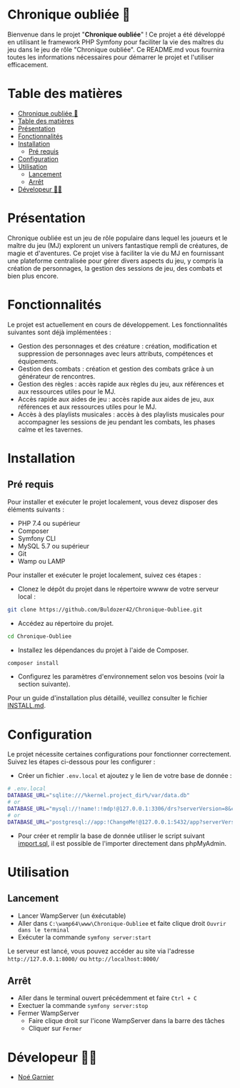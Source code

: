 # Chronique oubliée 📖

Bienvenue dans le projet "**Chronique oubliée**" ! Ce projet a été développé en utilisant le framework PHP Symfony pour faciliter la vie des maîtres du jeu dans le jeu de rôle "Chronique oubliée". Ce README.md vous fournira toutes les informations nécessaires pour démarrer le projet et l'utiliser efficacement.

# Table des matières 
- [Chronique oubliée 📖](#chronique-oubliée-)
- [Table des matières](#table-des-matières)
- [Présentation](#présentation)
- [Fonctionnalités](#fonctionnalités)
- [Installation](#installation)
  - [Pré requis](#pré-requis)
- [Configuration](#configuration)
- [Utilisation](#utilisation)
  - [Lancement](#lancement)
  - [Arrêt](#arrêt)
- [Dévelopeur 🧑‍💻](#dévelopeur-)

# Présentation
Chronique oubliée est un jeu de rôle populaire dans lequel les joueurs et le maître du jeu (MJ) explorent un univers fantastique rempli de créatures, de magie et d'aventures. 
Ce projet vise à faciliter la vie du MJ en fournissant une plateforme centralisée pour gérer divers aspects du jeu, y compris la création de personnages, 
la gestion des sessions de jeu, des combats et bien plus encore.

# Fonctionnalités
Le projet est actuellement en cours de développement. Les fonctionnalités suivantes sont déjà implémentées :
  * Gestion des personnages et des créature : création, modification et suppression de personnages avec leurs attributs, compétences et équipements.
  * Gestion des combats : création et gestion des combats grâce à un générateur de rencontres.
  * Gestion des règles : accès rapide aux règles du jeu, aux références et aux ressources utiles pour le MJ.
  * Accès rapide aux aides de jeu : accès rapide aux aides de jeu, aux références et aux ressources utiles pour le MJ.
  * Accès à des playlists musicales : accès à des playlists musicales pour accompagner les sessions de jeu pendant les combats, les phases calme et les tavernes.
# Installation

## Pré requis
Pour installer et exécuter le projet localement, vous devez disposer des éléments suivants :
  * PHP 7.4 ou supérieur
  * Composer
  * Symfony CLI
  * MySQL 5.7 ou supérieur
  * Git
  * Wamp ou LAMP

Pour installer et exécuter le projet localement, suivez ces étapes :
  * Clonez le dépôt du projet dans le répertoire wwww de votre serveur local :
```bash
git clone https://github.com/Buldozer42/Chronique-Oubliee.git
```
  * Accédez au répertoire du projet.

````bash
cd Chronique-Oubliee
````

  * Installez les dépendances du projet à l'aide de Composer.
```bash
composer install
```
  * Configurez les paramètres d'environnement selon vos besoins (voir la section suivante).

Pour un guide d'installation plus détaillé, veuillez consulter le fichier [INSTALL.md](INSTALL.md).

# Configuration
Le projet nécessite certaines configurations pour fonctionner correctement. Suivez les étapes ci-dessous pour les configurer :
 * Créer un fichier `.env.local` et ajoutez y le lien de votre base de donnée :
```bash
# .env.local
DATABASE_URL="sqlite:///%kernel.project_dir%/var/data.db"
# or
DATABASE_URL="mysql://!name!:!mdp!@127.0.0.1:3306/drs?serverVersion=8&charset=utf8mb4"
# or
DATABASE_URL="postgresql://app:!ChangeMe!@127.0.0.1:5432/app?serverVersion=15&charset=utf8"
```
 * Pour créer et remplir la base de donnée utiliser le script suivant [import.sql](import.sql), il est possible de l'importer directement dans phpMyAdmin.

# Utilisation
## Lancement
* Lancer WampServer (un éxécutable)
* Aller dans `C:\wamp64\www\Chronique-Oubliee` et faite clique droit `Ouvrir dans le terminal`
* Exécuter la commande `symfony server:start`

Le serveur est lancé, vous pouvez accéder au site via l'adresse `http://127.0.0.1:8000/` ou `http://localhost:8000/`

## Arrêt
* Aller dans le terminal ouvert précédemment et faire `Ctrl + C`
* Exectuer la commande `symfony server:stop`
* Fermer WampServer
    * Faire clique droit sur l'icone WampServer dans la barre des tâches
    * Cliquer sur `Fermer`

# Dévelopeur 🧑‍💻
- [Noé Garnier](https://www.github.com/Buldozer42)  
